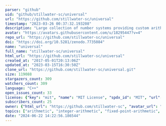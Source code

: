 ```yaml
---
parser: "github"
uid: "github/stillwater-sc/universal"
url: "https://github.com/stillwater-sc/universal"
timestamp: "2023-03-26 00:37:32.193208"
description: "Large collection of number systems providing custom arithmetic and mixed-precision algorithms for AI, Machine Learning, Computer Vision, Signal Processing, CAE, EDA, control, optimization, estimation, and approximation."
avatar: "https://avatars.githubusercontent.com/u/18295447?v=4"
repo_url: "https://github.com/stillwater-sc/universal"
doi: "https://doi.org/10.5281/zenodo.7735084"
name: "universal"
full_name: "stillwater-sc/universal"
html_url: "https://github.com/stillwater-sc/universal"
created_at: "2017-05-01T20:13:06Z"
updated_at: "2023-03-15T16:30:50Z"
clone_url: "https://github.com/stillwater-sc/universal.git"
size: 119088
stargazers_count: 309
watchers_count: 309
language: "C++"
open_issues_count: 33
license: {"key": "mit", "name": "MIT License", "spdx_id": "MIT", "url": "https://api.github.com/licenses/mit", "node_id": "MDc6TGljZW5zZTEz"}
subscribers_count: 25
owner: {"html_url": "https://github.com/stillwater-sc", "avatar_url": "https://avatars.githubusercontent.com/u/18295447?v=4", "login": "stillwater-sc", "type": "Organization"}
topics: ["arithmetic", "integer-arithmetic", "fixed-point-arithmetic", "rational-arithmetic", "floating-point-arithmetic", "posit-arithmetic", "interval-arithmetic", "quarter-precision", "half-precision", "quad-precision", "octa-precision", "arbitrary-precision", "arbitrary-precision-integers", "arbitrary-precision-arithmetic", "arbitrary-precision-floats", "c-plus-plus", "embedded-systems", "artificial-intelligence", "digital-signal-processing"]
date: "2024-06-22 14:22:56.186544"
---
```

